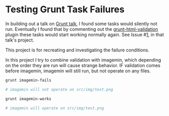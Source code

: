 Testing Grunt Task Failures
===========================

In building out a talk on [Grunt talk](https://github.com/tleen/somewww-talk-grunt), I found some tasks would silently not run. Eventually I found that by commenting out the [grunt-html-validation](https://github.com/praveenvijayan/grunt-html-validation) plugin these tasks would start working normally again. See Issue #[1](https://github.com/tleen/somewww-talk-grunt/issues/1), in that talk's project.

This project is for recreating and investigating the failure conditions.

In this project I try to combine validation with imagemin, which depending on the order they are run will cause strange behavior. IF validation comes before imagemin, imagemin will still run, but not operate on any files.

```bash
grunt imagemin-fails

# imagemin will not operate on src/img/test.png
```


```bash
grunt imagemin-works

# imagemin will operate on src/img/test.png
```
